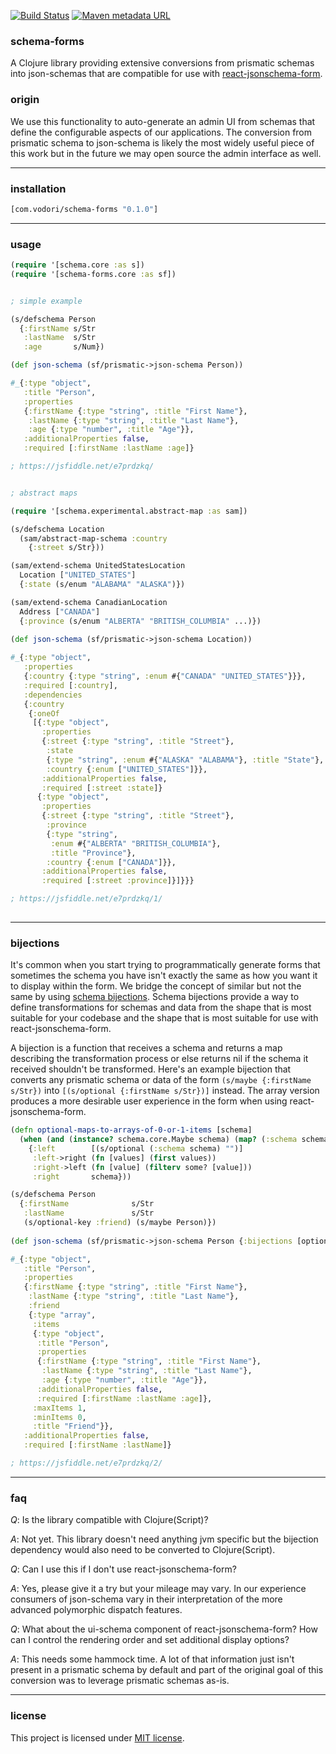 [![Build Status](https://travis-ci.org/vodori/schema-forms.svg?branch=develop)](https://travis-ci.org/vodori/schema-forms) [![Maven metadata URL](https://img.shields.io/maven-metadata/v/http/central.maven.org/maven2/com/vodori/schema-forms/maven-metadata.xml.svg)](https://mvnrepository.com/artifact/com.vodori/schema-forms)

### schema-forms

A Clojure library providing extensive conversions from prismatic schemas into json-schemas that are 
compatible for use with [react-jsonschema-form](https://github.com/mozilla-services/react-jsonschema-form).

### origin

We use this functionality to auto-generate an admin UI from schemas that define the configurable aspects 
of our applications. The conversion from prismatic schema to json-schema is likely the most widely useful 
piece of this work but in the future we may open source the admin interface as well.

___

### installation 

```clojure
[com.vodori/schema-forms "0.1.0"]
```

___

### usage 

```clojure
(require '[schema.core :as s])
(require '[schema-forms.core :as sf])


; simple example

(s/defschema Person 
  {:firstName s/Str
   :lastName  s/Str 
   :age       s/Num})

(def json-schema (sf/prismatic->json-schema Person))

#_{:type "object",
   :title "Person",
   :properties
   {:firstName {:type "string", :title "First Name"},
    :lastName {:type "string", :title "Last Name"},
    :age {:type "number", :title "Age"}},
   :additionalProperties false,
   :required [:firstName :lastName :age]}

; https://jsfiddle.net/e7prdzkq/


; abstract maps

(require '[schema.experimental.abstract-map :as sam])

(s/defschema Location
  (sam/abstract-map-schema :country
    {:street s/Str}))

(sam/extend-schema UnitedStatesLocation
  Location ["UNITED_STATES"]
  {:state (s/enum "ALABAMA" "ALASKA")})

(sam/extend-schema CanadianLocation
  Address ["CANADA"]
  {:province (s/enum "ALBERTA" "BRITISH_COLUMBIA" ...)})
  
(def json-schema (sf/prismatic->json-schema Location))

#_{:type "object",
   :properties
   {:country {:type "string", :enum #{"CANADA" "UNITED_STATES"}}},
   :required [:country],
   :dependencies
   {:country
    {:oneOf
     [{:type "object",
       :properties
       {:street {:type "string", :title "Street"},
        :state
        {:type "string", :enum #{"ALASKA" "ALABAMA"}, :title "State"},
        :country {:enum ["UNITED_STATES"]}},
       :additionalProperties false,
       :required [:street :state]}
      {:type "object",
       :properties
       {:street {:type "string", :title "Street"},
        :province
        {:type "string",
         :enum #{"ALBERTA" "BRITISH_COLUMBIA"},
         :title "Province"},
        :country {:enum ["CANADA"]}},
       :additionalProperties false,
       :required [:street :province]}]}}}

; https://jsfiddle.net/e7prdzkq/1/
       
```

___


### bijections

It's common when you start trying to programmatically generate forms that sometimes the schema
you have isn't exactly the same as how you want it to display within the form. We bridge the 
concept of similar but not the same by using [schema bijections](https://github.com/gfredericks/schema-bijections). 
Schema bijections provide a way to define transformations for schemas and data from the shape that is most suitable 
for your codebase and the shape that is most suitable for use with react-jsonschema-form.


A bijection is a function that receives a schema and returns a map describing the transformation process
or else returns nil if the schema it received shouldn't be transformed. Here's an example bijection that
converts any prismatic schema or data of the form `(s/maybe {:firstName s/Str})` into 
`[(s/optional {:firstName s/Str})]` instead. The array version produces a more desirable user experience
in the form when using react-jsonschema-form.


```clojure
(defn optional-maps-to-arrays-of-0-or-1-items [schema]
  (when (and (instance? schema.core.Maybe schema) (map? (:schema schema)))
    {:left        [(s/optional (:schema schema) "")]
     :left->right (fn [values] (first values))
     :right->left (fn [value] (filterv some? [value]))
     :right       schema}))

(s/defschema Person
  {:firstName              s/Str
   :lastName               s/Str
   (s/optional-key :friend) (s/maybe Person)})
     
(def json-schema (sf/prismatic->json-schema Person {:bijections [optional-maps-to-arrays-of-0-or-1-items]}))

#_{:type "object",
   :title "Person",
   :properties
   {:firstName {:type "string", :title "First Name"},
    :lastName {:type "string", :title "Last Name"},
    :friend
    {:type "array",
     :items
     {:type "object",
      :title "Person",
      :properties
      {:firstName {:type "string", :title "First Name"},
       :lastName {:type "string", :title "Last Name"},
       :age {:type "number", :title "Age"}},
      :additionalProperties false,
      :required [:firstName :lastName :age]},
     :maxItems 1,
     :minItems 0,
     :title "Friend"}},
   :additionalProperties false,
   :required [:firstName :lastName]}

; https://jsfiddle.net/e7prdzkq/2/

```


___


### faq

_Q_: Is the library compatible with Clojure(Script)? 

_A_: Not yet. This library doesn't need anything jvm specific but the bijection
dependency would also need to be converted to Clojure(Script).


_Q_: Can I use this if I don't use react-jsonschema-form? 

_A_: Yes, please give it a try but your mileage may vary. In our experience consumers of
json-schema vary in their interpretation of the more advanced polymorphic dispatch features.


_Q_: What about the ui-schema component of react-jsonschema-form? How can I control the rendering order
and set additional display options?

_A_: This needs some hammock time. A lot of that information just isn't present in a prismatic
schema by default and part of the original goal of this conversion was to leverage prismatic schemas
as-is.


___

### license
This project is licensed under [MIT license](http://opensource.org/licenses/MIT).









